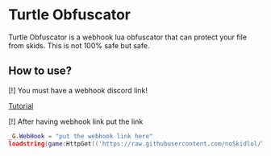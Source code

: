# Turtle Obfuscator
Turtle Obfuscator is a webhook lua obfuscator that can protect your file from skids. This is not 100% safe but safe.

## How to use?
[!] You must have a webhook discord link!

[Tutorial](https://youtu.be/fKksxz2Gdnc)

[!] After having webhook link put the link
```lua
_G.WebHook = "put the webhook link here"
loadstring(game:HttpGet(('https://raw.githubusercontent.com/noSkidlol/TurtleObfuscator/main/source.txt')))()
```
